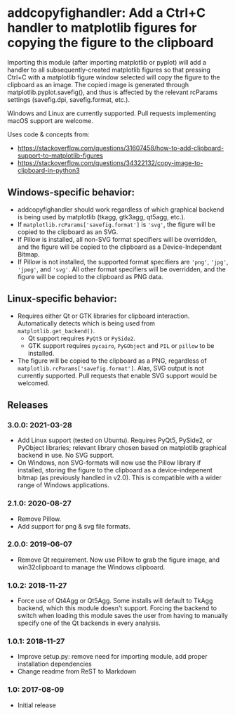 addcopyfighandler: Add a Ctrl+C handler to matplotlib figures for copying the figure to the clipboard
======================================================================================================

Importing this module (after importing matplotlib or pyplot) will add a handler
to all subsequently-created matplotlib figures
so that pressing Ctrl+C with a matplotlib figure window selected will copy
the figure to the clipboard as an image.  The copied image is generated through
matplotlib.pyplot.savefig(), and thus is affected by the relevant rcParams
settings (savefig.dpi, savefig.format, etc.).

Windows and Linux are currently supported. Pull requests implementing macOS support are welcome.

Uses code & concepts from:
- https://stackoverflow.com/questions/31607458/how-to-add-clipboard-support-to-matplotlib-figures
- https://stackoverflow.com/questions/34322132/copy-image-to-clipboard-in-python3


## Windows-specific behavior:

- addcopyfighandler should work regardless of which graphical backend is being used by matplotlib
    (tkagg, gtk3agg, qt5agg, etc.).
- If `matplotlib.rcParams['savefig.format']` is `'svg'`, the figure will be copied to the clipboard
    as an SVG.
- If Pillow is installed, all non-SVG format specifiers will be overridden, and the
    figure will be copied to the clipboard as a Device-Independant Bitmap.
- If Pillow is not installed, the supported format specifiers are `'png'`, `'jpg'`, `'jpeg'`, and `'svg'`.
    All other format specifiers will be overridden, and the figure will be copied to the clipboard as PNG data.


## Linux-specific behavior:

- Requires either Qt or GTK libraries for clipboard interaction. Automatically detects which is being used from
    `matplotlib.get_backend()`.
    - Qt support requires `PyQt5` or `PySide2`.
    - GTK support requires `pycairo`, `PyGObject` and `PIL` or `pillow` to be installed.
- The figure will be copied to the clipboard as a PNG, regardless of `matplotlib.rcParams['savefig.format']`. Alas, SVG output is not currently supported. Pull requests that enable SVG support would be welcomed.


Releases
--------
### 3.0.0: 2021-03-28

- Add Linux support (tested on Ubuntu). Requires PyQt5, PySide2, or PyObject libraries; relevant library chosen based on matplotlib graphical backend in use. No SVG support.
- On Windows, non SVG-formats will now use the Pillow library if installed, storing the figure to the clipboard as a device-indepenent bitmap (as previously handled in v2.0). This is compatible with a wider range of Windows applications.

### 2.1.0: 2020-08-27

- Remove Pillow.
- Add support for png & svg file formats.

### 2.0.0: 2019-06-07

- Remove Qt requirement. Now use Pillow to grab the figure image, and win32clipboard to manage the Windows clipboard.


### 1.0.2: 2018-11-27

- Force use of Qt4Agg or Qt5Agg. Some installs will default to TkAgg backend, which this module
doesn't support. Forcing the backend to switch when loading this module saves the user from having
to manually specify one of the Qt backends in every analysis.


### 1.0.1: 2018-11-27

- Improve setup.py: remove need for importing module, add proper installation dependencies
- Change readme from ReST to Markdown


### 1.0: 2017-08-09

- Initial release


